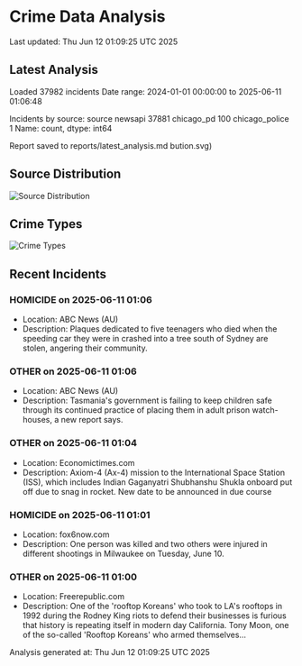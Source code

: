 # Crime Data Analysis
Last updated: Thu Jun 12 01:09:25 UTC 2025

## Latest Analysis

Loaded 37982 incidents
Date range: 2024-01-01 00:00:00 to 2025-06-11 01:06:48

Incidents by source:
source
newsapi           37881
chicago_pd          100
chicago_police        1
Name: count, dtype: int64

Report saved to reports/latest_analysis.md
bution.svg)

## Source Distribution
![Source Distribution](images/source_distribution.svg)

## Crime Types
![Crime Types](images/crime_types.svg)

## Recent Incidents

### HOMICIDE on 2025-06-11 01:06
- Location: ABC News (AU)
- Description: Plaques dedicated to five teenagers who died when the speeding car they were in crashed into a tree south of Sydney are stolen, angering their community.


### OTHER on 2025-06-11 01:06
- Location: ABC News (AU)
- Description: Tasmania's government is failing to keep children safe through its continued practice of placing them in adult prison watch-houses, a new report says.


### OTHER on 2025-06-11 01:04
- Location: Economictimes.com
- Description: Axiom-4 (Ax-4) mission to the International Space Station (ISS), which includes Indian Gaganyatri Shubhanshu Shukla onboard put off due to snag in rocket. New date to be announced in due course


### HOMICIDE on 2025-06-11 01:01
- Location: fox6now.com
- Description: One person was killed and two others were injured in different shootings in Milwaukee on Tuesday, June 10.


### OTHER on 2025-06-11 01:00
- Location: Freerepublic.com
- Description: One of the 'rooftop Koreans' who took to LA's rooftops in 1992 during the Rodney King riots to defend their businesses is furious that history is repeating itself in modern day California. Tony Moon, one of the so-called 'Rooftop Koreans' who armed themselves…

Analysis generated at: Thu Jun 12 01:09:25 UTC 2025

